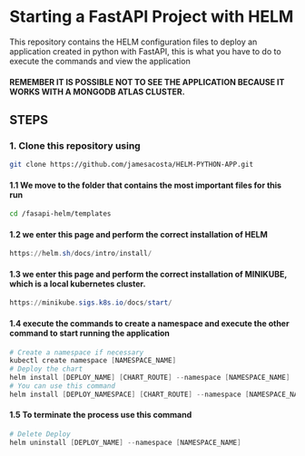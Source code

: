 # Starting a FastAPI Project with HELM

This repository contains the HELM configuration files to deploy an application created in python with FastAPI, this is what you have to do to execute the commands and view the application 
#### REMEMBER IT IS POSSIBLE NOT TO SEE THE APPLICATION BECAUSE IT WORKS WITH A MONGODB ATLAS CLUSTER.
## STEPS

### 1. Clone this repository using 

```bash
git clone https://github.com/jamesacosta/HELM-PYTHON-APP.git
```
 
#### 1.1 We move to the folder that contains the most important files for this run

```bash
cd /fasapi-helm/templates
```

#### 1.2 we enter this page and perform the correct installation of HELM  

```Powershell
https://helm.sh/docs/intro/install/
```

#### 1.3 we enter this page and perform the correct installation of MINIKUBE, which is a local kubernetes cluster.

```Powershell
https://minikube.sigs.k8s.io/docs/start/
```

#### 1.4 execute the commands to create a namespace and execute the other command to start running the application

```Powershell
# Create a namespace if necessary
kubectl create namespace [NAMESPACE_NAME]
# Deploy the chart
helm install [DEPLOY_NAME] [CHART_ROUTE] --namespace [NAMESPACE_NAME]
# You can use this command
helm install [DEPLOY_NAMESPACE] [CHART_ROUTE] --namespace [NAMESPACE_NAME] -f values.yaml
```

#### 1.5 To terminate the process use this command  
```Powershell
# Delete Deploy
helm uninstall [DEPLOY_NAME] --namespace [NAMESPACE_NAME]
```
